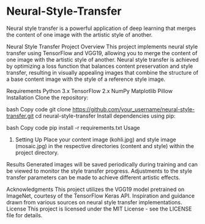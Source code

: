 # Neural-Style-Transfer
Neural style transfer is a powerful application of deep learning that merges the content of one image with the artistic style of another. 

Neural Style Transfer Project
Overview
This project implements neural style transfer using TensorFlow and VGG19, allowing you to merge the content of one image with the artistic style of another. Neural style transfer is achieved by optimizing a loss function that balances content preservation and style transfer, resulting in visually appealing images that combine the structure of a base content image with the style of a reference style image.

Requirements
Python 3.x
TensorFlow 2.x
NumPy
Matplotlib
Pillow
Installation
Clone the repository:

bash
Copy code
git clone https://github.com/your_username/neural-style-transfer.git
cd neural-style-transfer
Install dependencies using pip:

bash
Copy code
pip install -r requirements.txt
Usage
1. Setting Up
Place your content image (kohli.jpg) and style image (mosaic.jpg) in the respective directories (content and style) within the project directory.

Results
Generated images will be saved periodically during training and can be viewed to monitor the style transfer progress. Adjustments to the style transfer parameters can be made to achieve different artistic effects.

Acknowledgments
This project utilizes the VGG19 model pretrained on ImageNet, courtesy of the TensorFlow Keras API.
Inspiration and guidance drawn from various sources on neural style transfer implementations.
License
This project is licensed under the MIT License - see the LICENSE file for details.
